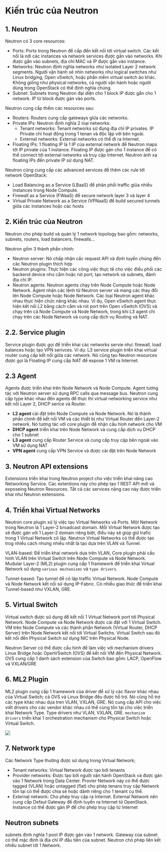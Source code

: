 # Kiến trúc của Neutron
## 1. Neutron
Neutron có 3 core resources:
- Ports: Ports trong Neutron đề cấp đến kết nối tới virtual switch. Các kết nối là nới các instances và network services được gắn vào networks. Khi được gắn vào subnets, địa chỉ MAC và IP được gắn vào instance.
- Networks: Neutron định nghĩa networks như isolated Layer 2 network segments. Người vận hành sẽ nhìn networks như logical switches như Linux bridging, Open vSwitch, hoặc phấn mềm virtual switch ảo khác. Không giống như physical networks, cả người vận hành hoặc người dùng trong OpenStack có thể định nghĩa chúng.
- Subnet: Subnets trong Neutron đại diện cho 1 block IP được gắn cho 1 network. IP từ block được gán vào ports.

Neutron cung cấp thếm các resources sau:
- Routers: Routers cung cấp gateways giữa các networks.
- Private IPs: Neutron định nghĩa 2 loại networks:
  - Tenant networks: Tenant networks sử đụng địa chỉ IP privates. IP Private chỉ hoạt động trong 1 tenan và độc lập với bên ngoài.
  - External networks: External networks có thể đi ra Internet.
- Floating IPs: 1 floating IP là 1 IP của external network để Neutron maps tới IP private của 1 instance. Floating IP được gán cho 1 instance để có thể connect tới external networks và truy cập Internet. Neutron ánh xạ floating IPs đến private IP sử dụng NAT.

Neutron cũng cung cấp các advanced services để thêm các rule tới network OpenStack: 
- Load Balancing as a Service (LBaaS) để phân phối traffic giũa nhiều instances trong Node Compute.
- Firewall as a Service (FWaaS) để secure network layer 3 và layer 4
- Virtual Private Network as a Service (VPNaaS) để build secured tunnels giữa các instances hoặc các hosts

## 2. Kiến trúc của Neutron

Neutron cho phép build và quản lý 1 network topology bao gồm: networks, subnets, routers, load balancers, firewalls...

Neutron gồm 3 thành phần chính:
- Neutron server: Nó chấp nhận cấc request API và định tuyến chúng đến các Neutron plugin thích hợp
- Neutron plugins: Thực hiện các công việc thực tế cho việc điều phối các backend device như cắm hoặc rút port, tạo network và subnets, đánh địa chỉ IP.
- Neutron agents: Neutron agents chạy trên Node Compute hoặc Node Network. Agent nhận các lệnh từ Neutron server và mang các thay đổi lên Node Compute hoặc Node Network. Các loại Neutron agent khác nhau thực hiện chức năng khác nhau. Ví dụ, Open vSwitch agent thực hiện kết nối L2 bằng cách cắm và rút port trên Open vSwitch (OVS) và chạy trên cả Node Compute và Node Network, trong khi L3 agent chỉ chạy trên các Node Network và cung cấp dịch vụ Routing và NAT.

## 2.2. Service plugin

Service plugin được gọi để triển khai các networks servie như: firewall, load balances hoặc tạo VPN serivces. Ví dụ: L3 service plugin triển khai virtual router cung cấp kết nối giữa các network. Nó cũng tạo Neutron resources được gọi là Floating IP cung cấp NAT để expose 1 VM ra Internet.

## 2.3 Agent

Agents được triển khai trên Node Network và Node Compute. Agent tương tác với Neutron server sử dụng RPC calls qua message bus. Neutron cung cấp type khác nhau đến agents để thực thi virtual networking service như kết nối Layer 2, DHCP serice và Router.
- **L2 agent** cài đặt trên Node Compute và Node Network. Nó là thành phần chính để kết nối VM và các thiết bị như Virtual Router đến Layer-2 network. Nó tương tác với core plugin để nhận cấu hình network cho VM
- **DHCP agent** triển khai trên Node Network và cung cấp dịch vụ DHCP cho 1 subnet
- **L3 agent** cung cấp Router Service và cung cấp truy cập bên ngoài vào VM sử dụng NAT
- **VPN agent** cung cấp VPN Service và được cài đặt trên Node Network


## 3. Neutron API extensions

Extensions triển khai trong Neutron project cho việc triển khai nâng cao Networking Service. Các extentions này cho phép tạo 1 REST API mới và exposeing Neutron Resources. Tất cả các services nâng cao này được triển khai như Neutron extensions.

## 4. Triển khai Virtual Networks

Neutron core plugin xử lý việc tạo Virtual Networks và Ports. Một Network trong Neutron là 1 Layer-2 broadcast domain. Mỗi Virtual Network được tạo sẽ được gán với 1 Layer-2 domain riêng biệt, điều này sẽ giúp giữ trafic trong 1 Virtual Network cô lập. Neutron Virtual Networks có thể được tạo trog nhiều cách nhưng nhiều nhất là tạo dựa trên VLAN và Tunnel.

VLAN-based: Để triển khai network dựa trên VLAN, Core plugin phải cấu hình VLAN trên Virtual Switch trên Node Compute và Node Network.
Mudular Layer-2 (ML2) plugin cung cấp 1 framework để triển khai Virtual Network sử dụng `various mechanisms` và `type drivers`.

Tunnel-based: Tạo tunnel để cô lập traffic Virtual Network. Node Compute và Node Network kết nối sử dụng IP-Fabric. Có nhiểu giao thức để triển khai Tunnel-based như VXLAN, GRE.

## 5. Virtual Switch

Virtual switch được sử dụng để kết nối 1 Virtual Network port tới Physical Network. Node Compute và Node Network được cài đặt với 1 Virtual Switch. VM trên Node Compute và các thành phần Network (Virtual Router, DHCP Server) trên Node Network kết nối tới Virtual Switchs. Virtual Switch sau đó kết nối đến Physical Switch sử dụng NIC trên Physical Node.

Neutron Server có thể được cấu hình để làm việc với mechanism drivers Linux Bridge hoặc OpenVSwitch (OVS) để kết nối VM đến Physical Network. OVS cung cấp 1 danh sách extension của Switch bao gồm: LACP, OpenFlow và VXLAN/GRE

## 6. ML2 Plugin

ML2 plugin cung cấp 1 framework của driver để xử lý các flavor khác nhau của Virtual Switch; cả OVS và Linux Bridge đều được hỗ trợ. Nó cũng hỗ trợ các type khác nhau dựa tren VLAN, VXLAN, GRE. Nó cung cấp API cho việc viết drivers cho các vendor khác nhau có thể cùng tồn tại cho việc triển khai Network Type. Type drivers như VLAN, VXLAN, GRE. `mechanism drivers` triển khai 1 orchestration mechanism cho Physical Switch hoặc Virtual Switch.

<img src=https://i.imgur.com/CY8NSIF.png>

## 7. Network type

Các Network Type thường được sử dụng trong Virtual Network;
- Tenant networks: Virtual Network được tạo bởi tenants
- Provider networks: Được tạo bời người vận hành OpenStack và được gán vào 1 Network trong Data Center. Provier Network này có thể được tagged (VLAN) hoặc untagged (flat) cho phép tenans truy cập Network tồn tại có thể được chia sẻ hoặc dành riêng cho 1 tenant cụ thể.
- External network: Cho phép truy cập ra Internet. External Network nên cung cấp Defaul Gateway để định tuyến ra Internet từ OpenStack. Instance có thể được gán IP để cho phép truy cập từ Internet

## Neutron subnets

subnets định nghĩa 1 pool IP được gán vào 1 network. Gateway của subnet có thể mặc định là địa chỉ IP đầu tiên của subnet. Neutron chó phép liên kết nhiều subnet tới 1 Network.

